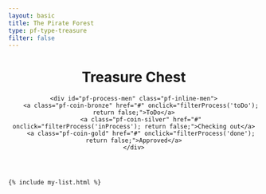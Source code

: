 ```yaml
---
layout: basic
title: The Pirate Forest
type: pf-type-treasure
filter: false
---
```


<header class="text-center">
    <h1 class="pf-title">Treasure Chest</h1>
    
    <div id="pf-process-men" class="pf-inline-men">
        <a class="pf-coin-bronze" href="#" onclick="filterProcess('toDo'); return false;">ToDo</a>
        <a class="pf-coin-silver" href="#" onclick="filterProcess('inProcess'); return false;">Checking out</a>
        <a class="pf-coin-gold" href="#" onclick="filterProcess('done'); return false;">Approved</a>
    </div>
</header>


    {% include my-list.html %}
